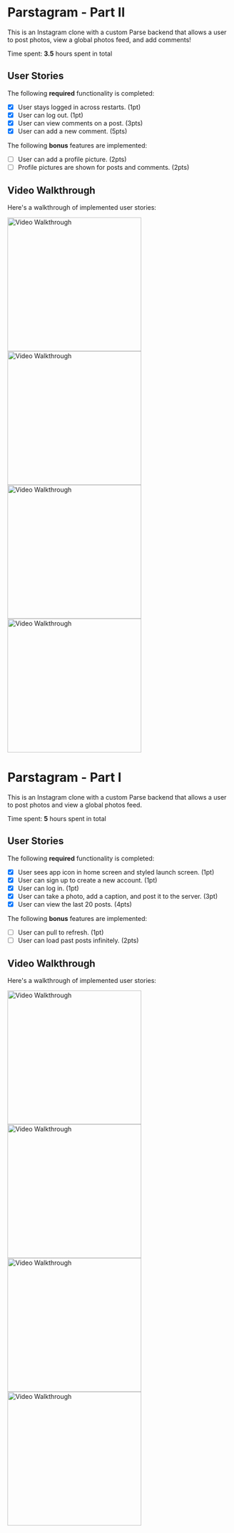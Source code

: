 # Parstagram - Part II

This is an Instagram clone with a custom Parse backend that allows a user to post photos, view a global photos feed, and add comments!

Time spent: **3.5** hours spent in total

## User Stories

The following **required** functionality is completed:

- [X] User stays logged in across restarts. (1pt)
- [X] User can log out. (1pt)
- [X] User can view comments on a post. (3pts)
- [X] User can add a new comment. (5pts)

The following **bonus** features are implemented:

- [ ] User can add a profile picture. (2pts)
- [ ] Profile pictures are shown for posts and comments. (2pts)

## Video Walkthrough

Here's a walkthrough of implemented user stories:

<img src='https://i.imgur.com/VTOdDby.gif' title='Video Walkthrough' width='300' alt='Video Walkthrough' />
<img src='https://i.imgur.com/3Ki1r0D.gif' title='Video Walkthrough' width='300' alt='Video Walkthrough' />
<img src='https://i.imgur.com/C34zk6E.gif' title='Video Walkthrough' width='300' alt='Video Walkthrough' />
<img src='https://i.imgur.com/7KAN0yb.gif' title='Video Walkthrough' width='300' alt='Video Walkthrough' />




# Parstagram - Part I

This is an Instagram clone with a custom Parse backend that allows a user to post photos and view a global photos feed.

Time spent: **5** hours spent in total

## User Stories

The following **required** functionality is completed:

- [X] User sees app icon in home screen and styled launch screen. (1pt)
- [X] User can sign up to create a new account. (1pt)
- [X] User can log in. (1pt)
- [X] User can take a photo, add a caption, and post it to the server. (3pt)
- [X] User can view the last 20 posts. (4pts)

The following **bonus** features are implemented:

- [ ] User can pull to refresh. (1pt)
- [ ] User can load past posts infinitely. (2pts)

## Video Walkthrough

Here's a walkthrough of implemented user stories:

<img src='https://i.imgur.com/liWzvbO.gif' title='Video Walkthrough' width='300' alt='Video Walkthrough' />
<img src='https://i.imgur.com/RPY5fWh.gif' title='Video Walkthrough' width='300' alt='Video Walkthrough' />
<img src='https://i.imgur.com/GqCNMTL.gif' title='Video Walkthrough' width='300' alt='Video Walkthrough' />
<img src='https://i.imgur.com/CR7RH3c.gif' title='Video Walkthrough' width='300' alt='Video Walkthrough' />
